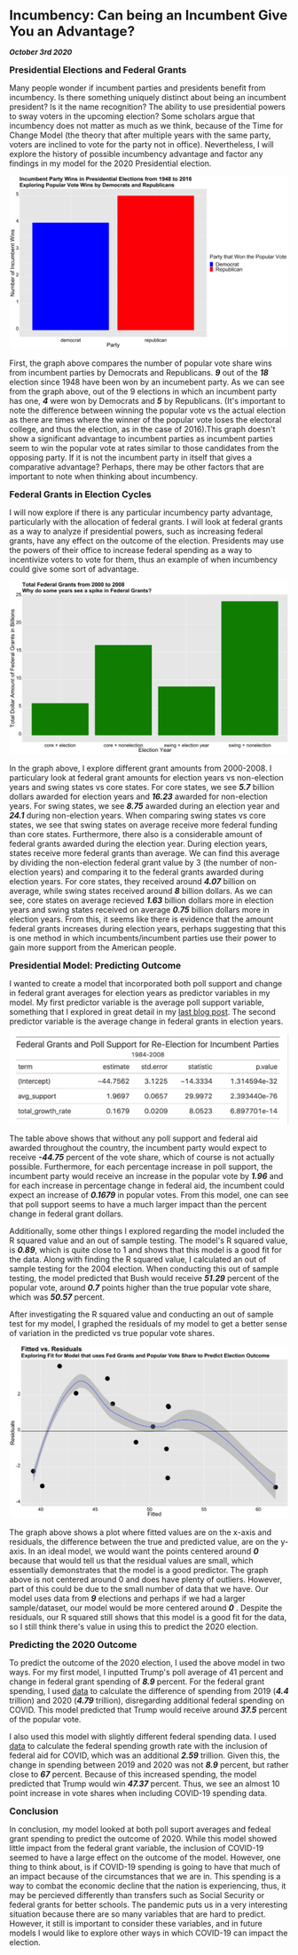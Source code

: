 **<font size="5"> Incumbency: Can being an Incumbent Give You an Advantage? </font>**

_**<font size="2"> October 3rd 2020 </font>**_



**<font size="3"> Presidential Elections and Federal Grants  </font>**

Many people wonder if incumbent parties and presidents benefit from incumbency. Is there something uniquely distinct about being an incumbent president? Is it the name recognition? The ability to use presidential powers to sway voters in the upcoming election? Some scholars argue that incumbency does not matter as much as we think, because of the Time for Change Model (the theory that after multiple years with the same party, voters are inclined to vote for the party not in office). Nevertheless, I will explore the history of possible incumbency advantage and factor any findings in my model for the 2020 Presidential election.


![Incumbent Federal Grants Historial](incumbent_historical.png)


First, the graph above compares the number of popular vote share wins from incumbent parties by Democrats and Republicans. **_9_** out of the **_18_** election since 1948 have been won by an incumebent party. As we can see from the graph above, out of the 9 elections in which an incumbent party has one, **_4_** were won by Democrats and **_5_** by Republicans. (It's important to note the difference between winning the popular vote vs the actual election as there are times where the winner of the popular vote loses the electoral college, and thus the election, as in the case of 2016).This graph doesn't show a significant advantage to incumbent parties as incumbent parties seem to win the popular vote at rates similar to those candidates from the opposing party. If it is not the incumbent party in itself that gives a comparative advantage? Perhaps, there may be other factors that are important to note when thinking about incumbency.




**<font size="3">  Federal Grants in Election Cycles </font>**



I will now explore if there is any particular incumbency party advantage, particularly with the allocation of federal grants. I will look at federal grants as a way to analyze if presidential powers, such as increasing federal grants, have any effect on the outcome of the election. Presidents may use the powers of their office to increase federal spending as a way to incentivize voters to vote for them, thus an example of when incumbency could give some sort of advantage. 



![Incumbent Federal Grants in Election Cycles](incumbent_grants.png)


In the graph above, I explore different grant amounts from 2000-2008. I particulary look at federal grant amounts for election years vs non-election years and swing states vs core states. For core states, we see **_5.7_** billion dollars awarded for election years and **_16.23_** awarded for non-election years. For swing states, we see **_8.75_** awarded during an election year and **_24.1_** during non-election years.  When comparing swing states vs core states, we see that swing states on average receive more federal funding than core states. Furthermore, there also is a considerable amount of federal grants awarded during the election year. During election years, states receive more federal grants than average. We can find this average by dividing the non-election federal grant value by 3 (the number of non-election years) and comparing it to the federal grants awarded during election years. For core states, they received  around **_4.07_** billion on average, while swing states received around **_8_** billion dollars. As we can see, core states on average recieved **_1.63_** billion dollars more in election years and swing states received on average **_0.75_** billion dollars more in election years. From this, it seems like there is evidence that the amount federal grants increases during election years, perhaps suggesting that this is one method in which incumbents/incumbent parties use their power to gain more support from the American people. 



**<font size="3">  Presidential Model: Predicting Outcome </font>**



I wanted to create a model that incorporated both poll support and change in federal grant averages for election years as predictor variables in my model. My first predictor variable is the average poll support variable, something that I explored in great detail in my [last blog post](https://fyohannes.github.io/Data_Elections/Poll.html).  The second predictor variable is the average change in federal grants in election years.


![Incumbency Table](incumbent_table.png)



The table above shows that without any poll support and federal aid awarded throughout the country, the incumbent party would expect to receive **_-44.75_** percent of the vote share, which of course is not actually possible. Furthermore, for each percentage increase in poll support, the incumbent party would receive an increase in the popular vote by **_1.96_** and for each increase in percentage change in federal aid, the incumbent could expect an increase of **_0.1679_** in popular votes. From this model, one can see that poll support seems to have a much larger impact than the percent change in federal grant dollars. 

Additionally, some other things I explored regarding the model included the R squared value and an out of sample testing. The model's R squared value, is **_0.89_**, which is quite close to 1 and shows that this model is a good fit for the data. Along with finding the R squared value, I calculated an out of sample testing for the 2004 election. When conducting this out of sample testing, the model predicted that Bush would receive **_51.29_** percent of the popular vote, around **_0.7_** points higher than the true popular vote share, which was **_50.57_** percent. 

After investigating the R squared value and conducting an out of sample test for my model, I graphed the residuals of my model to get a better sense of variation in the predicted vs true popular vote shares.


![Incumbent Federal Grants Residual Grants](incumbent_residuals.png)



The graph above shows a plot where fitted values are on the x-axis and residuals, the difference between the true and predicted value, are on the y-axis. In an ideal model, we would want the points centered around **_0_** because that would tell us that the residual values are small, which essentially demonstrates that the model is a good predictor. The graph above is not centered around 0 and does have plenty of outliers. However, part of this could be due to the small number of data that we have. Our model uses data from **_9_** elections and perhaps if we had a larger sample/dataset, our model would be more centered around **_0_** . Despite the residuals, our R squared still shows that this model is a good fit for the data, so I still think there's value in using this to predict the 2020 election.



**<font size="3">  Predicting the 2020 Outcome </font>**


To predict the outcome of the 2020 election, I used the above model in two ways. For my first model, I inputted Trump's poll average of 41 percent and change in federal grant spending of **_8.9_** percent. For the federal grant spending, I used [data](https://www.cbo.gov/publication/56324) to calculate the difference of spending from 2019 (**_4.4_** trillion) and 2020 (**_4.79_** trillion), disregarding additional federal spending on COVID. This model predicted that Trump would receive around **_37.5_** percent of the popular vote. 

I also used this model with slightly different federal spending data. I used [data](https://datalab.usaspending.gov/federal-covid-funding/) to calculate the federal spending growth rate with the inclusion of federal aid for COVID, which was an additional **_2.59_** trillion. Given this, the change in spending between 2019 and 2020 was not **_8.9_** percent, but rather close to **_67_** percent. Because of this increased spending, the model predicted that Trump would win **_47.37_** percent. Thus, we see an almost 10 point increase in vote shares when including COVID-19 spending data. 


**<font size="3">  Conclusion </font>**

In conclusion, my model looked at both poll suport averages and fedeal grant spending to predict the outcome of 2020. While this model showed little impact from the federal grant variable, the inclusion of COVID-19 seemed to have a large effect on the outcome of the model. However, one thing to think about, is if COVID-19 spending is going to have that much of an impact because of the circumstances that we are in. This spending is a way to combat the economic decline that the nation is experiencing, thus, it may be percieved differently than transfers such as Social Security or federal grants for better schools. The pandemic puts us in a very interesting situation because there are so many variables that are hard to predict. However, it still is important to consider these variables, and in future models I would like to explore other ways in which COVID-19 can impact the election.







